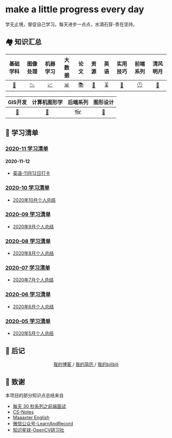 # make a little progress every day
学无止境，督促自己学习。每天进步一点点，水滴石穿-贵在坚持。

## 🏘️ 知识汇总

|      基础学科      |      图像处理      |      机器学习      |      大数据      |         论文          |      资源      |        英语        |     实用技巧     |      前端系列      |      清风明月      |
| :----------------: | :----------------: | :----------------: | :--------------: | :-------------------: | :------------: | :----------------: | :--------------: | :----------------: | :----------------: |
| [📐](./基础学科.md) | [📉](./图像处理.md) | [📈](./机器学习.md) | [📊](./大数据.md) | [️📚](./论文/README.md) | [💎](./资源.md) | [⏳](./英语汇总.md) | [🔐](./技巧篇.md) | [🕛](./前端系列.md) | [🎈](./清风明月.md) |

|      GIS开发      |      计算机图形学      |      后端系列      |      图形设计      |
| :---------------: | :--------------------: | :----------------: | :----------------: |
| [🔨](./GIS开发.md) | [🎨](./计算机图形学.md) | [👓](./后端系列.md) | [🍳](./图形设计.md) |


## 📃 学习清单
### [2020-11 学习清单](./2020-11/README.md)
#### 2020-11-12
* [英语-11月12日打卡](./2020-11/2020-11-12/英语-11月12日打卡.md)

### [2020-10 学习清单](./2020-10/README.md)
* [2020年10月个人总结](./2020-10/2020年10月个人总结.md)

### [2020-09 学习清单](./2020-09/README.md)
* [2020年9月个人总结](./2020-09/2020年9月个人总结.md)

### [2020-08 学习清单](./2020-08/README.md)
* [2020年8月个人总结](./2020-08/2020-08-31/2020年8月个人总结.md)

### [2020-07 学习清单](./2020-07/README.md)
* [2020年7月个人总结](./2020-07/2020-07-31/2020年7月个人总结.md)

### [2020-06 学习清单](./2020-06/README.md)
* [2020年6月个人总结](./2020-06/2020-06-30/2020年6月个人总结.md)

### [2020-05 学习清单](./2020-05/README.md)
* [2020年5月个人总结](./2020-05/2020年5月个人总结.md)


## 📝 后记
<div align="center">
	<a href="http://www.yaindream.com/"> 我的博客 </a> / <a href="./resume.md"> 我的简历 </a> / <a href="https://space.bilibili.com/106491836"> 我的bilibili </a>
</div>


## 🙏 致谢
本项目的部分知识点总结来自
* [每天 30 秒系列之前端面试](https://hacpai.com/article/1544793046274)
* [CS-Notes](https://github.com/CyC2018/CS-Notes)
* [Maaaxter English](https://www.youtube.com/channel/UCO8GewbsHFFmJn4kLLq1WXQ)
* [微信公众号-LearnAndRecord](https://mp.weixin.qq.com/s/N7L5tUm_lGvZbgaOOWZuvQ)
* [知识星球-OpenCV研习社](https://mp.weixin.qq.com/s/61kCgN5hQoXZSBzdP4Ufhw)